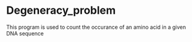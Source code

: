 # Degeneracy_problem
This program is used to count the occurance of an amino acid in a given DNA sequence
